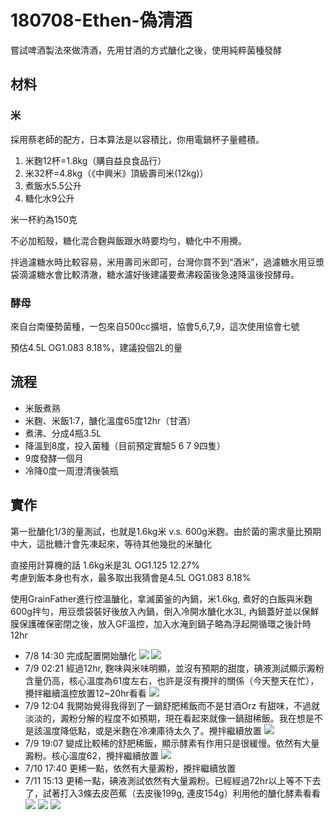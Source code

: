 # 180708-Ethen-偽清酒

嘗試啤酒製法來做清酒，先用甘酒的方式醣化之後，使用純粹菌種發酵

## 材料

### 米

採用蔡老師的配方，日本算法是以容積比，你用電鍋杯子量體積。

1. 米麴12杯=1.8kg（購自益良食品行）
2. 米32杯=4.8kg（《中興米》頂級壽司米(12kg)）
3. 煮飯水5.5公升
4. 糖化水9公升

米一杯約為150克

不必加稻殼，糖化混合麴與飯跟水時要均勻，糖化中不用攪。

拌過濾糖水時比較容易，米用壽司米即可，台灣你買不到“酒米”，過濾糖水用豆漿袋滴濾糖水會比較清澈，糖水濾好後建議要煮沸殺菌後急速降溫後投酵母。

### 酵母

來自台南優勢菌種，一包來自500cc擴培，協會5,6,7,9，這次使用協會七號

預估4.5L OG1.083 8.18%，建議投個2L的量

## 流程

* 米飯煮熟
* 米麴、米飯1:7，醣化溫度65度12hr（甘酒）
* 煮沸、分成4瓶3.5L
* 降溫到8度，投入菌種（目前預定實驗5 6 7 9四隻）
* 9度發酵一個月
* 冷降0度一周澄清後裝瓶

## 實作

第一批醣化1/3的量測試，也就是1.6kg米 v.s. 600g米麴。由於菌的需求量比預期中大，這批糖汁會先凍起來，等待其他幾批的米醣化

直接用計算機的話
1.6kg米是3L OG1.125 12.27%   
考慮到飯本身也有水，最多取出我猜會是4.5L OG1.083 8.18%  

使用GrainFather進行控溫醣化，拿滅菌釜的內鍋，米1.6kg, 煮好的白飯與米麴600g拌勻，用豆漿袋裝好後放入內鍋，倒入冷開水醣化水3L, 內鍋蓋好並以保鮮膜保護確保密閉之後，放入GF溫控，加入水淹到鍋子略為浮起開循環之後計時12hr

* 7/8 14:30 完成配置開始醣化
![](../img/test116.jpg)
![](../img/test117.jpg)
* 7/9 02:21 經過12hr, 麴味與米味明顯，並沒有預期的甜度，碘液測試顯示澱粉含量仍高，核心溫度為61度左右，也許是沒有攪拌的關係（今天整天在忙），攪拌繼續溫控放置12~20hr看看
![](../img/test118.jpg)
* 7/9 12:04 我開始覺得我得到了一鍋舒肥稀飯而不是甘酒Orz 有甜味，不過就淡淡的，澱粉分解的程度不如預期，現在看起來就像一鍋甜稀飯。我在想是不是該溫度降低點，或是米麴在冷凍庫待太久了。攪拌繼續放置
![](../img/test119.jpg)
* 7/9 19:07 變成比較稀的舒肥稀飯，顯示酵素有作用只是很緩慢。依然有大量澱粉。核心溫度62，攪拌繼續放置
![](../img/test120.jpg)
* 7/10 17:40 更稀一點，依然有大量澱粉，攪拌繼續放置
* 7/11 15:13 更稀一點，碘液測試依然有大量澱粉。已經經過72hr以上等不下去了，試著打入3條去皮芭蕉（去皮後199g, 連皮154g）利用他的醣化酵素看看
![](../img/test121.jpg)
![](../img/test122.jpg)
![](../img/test123.jpg)